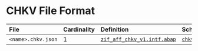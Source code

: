 # CHKV File Format

File | Cardinality | Definition | Schema | Example
:--- | :---  | :--- | :--- | :---
`<name>.chkv.json` | 1 | [`zif_aff_chkv_v1.intf.abap`](./type/zif_aff_chkv_v1.intf.abap)| [`chkv.json`](./chkv.json) | [`z_aff_example_chkv.chkv.json`](./examples/z_aff_example_chkv.chkv.json)
